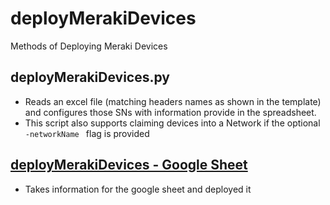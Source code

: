 # deployMerakiDevices
Methods of Deploying Meraki Devices 



## deployMerakiDevices.py
- Reads an excel file (matching headers names as shown in the template) and configures those SNs with information provide in the spreadsheet.
- This script also supports claiming devices into a Network if the optional ```-networkName ``` flag is provided 



## [deployMerakiDevices - Google Sheet](https://docs.google.com/spreadsheets/d/1B3yUDxsuFwzrvn6e2rBmHoKkx5ka7aZN5E1E_VM90OI/edit?usp=sharing)
- Takes information for the google sheet and deployed it 
